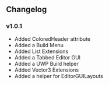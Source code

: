 ## Changelog
### v1.0.1
- Added ColoredHeader attribute
- Added a Build Menu
- Added List Extensions
- Added a Tabbed Editor GUI
- Added a UWP Build helper
- Added Vector3 Extensions
- Added a helper for EditorGUILayouts